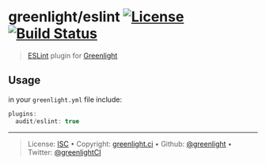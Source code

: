 # greenlight/eslint [![License][license-image]][license-url] [![Build Status][travis-image]][travis-url]

> [ESLint][] plugin for [Greenlight][]

## Usage

in your `greenlight.yml` file include:

```js
plugins:
  audit/eslint: true
```

---

> License: [ISC][license-url] • 
> Copyright: [greenlight.ci](https://greenlight.ci) • 
> Github: [@greenlight](https://github.com/greenlight) • 
> Twitter: [@greenlightCI](https://twitter.com/greenlightCI)

[eslint]: https://eslint.org

[greenlight]: https://greenlight.ci

[license-image]: https://img.shields.io/github/license/greenlight/plugin-eslint.svg?style=flat-square

[license-url]: http://choosealicense.com/licenses/isc/

[travis-image]: https://img.shields.io/travis/greenlight/plugin-eslint.svg?style=flat-square

[travis-url]: https://travis-ci.org/greenlight/plugin-eslint
